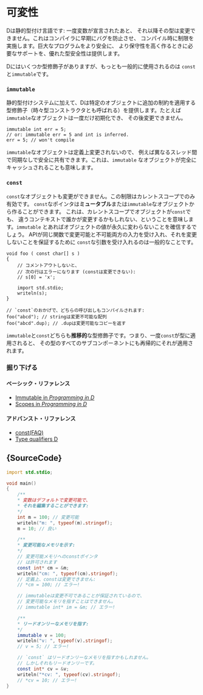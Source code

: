 # 可変性

Dは静的型付け言語です: 一度変数が宣言されたあと、
それ以降その型は変更できません。これはコンパイラに早期にバグを防止させ、
コンパイル時に制限を実施します。巨大なプログラムをより安全に、
より保守性を高く作るときに必要なサポートを、優れた型安全性は提供します。

Dにはいくつか型修飾子がありますが、もっとも一般的に使用されるのは
`const`と`immutable`です。

### `immutable`

静的型付けシステムに加えて、Dは特定のオブジェクトに追加の制約を適用する
型修飾子（時々型コンストラクタとも呼ばれる）を提供します。たとえば
`immutable`なオブジェクトは一度だけ初期化でき、
その後変更できません。

    immutable int err = 5;
    // or: immutable err = 5 and int is inferred.
    err = 5; // won't compile

`immutable`なオブジェクトは定義上変更されないので、
例えば異なるスレッド間で同期なしで安全に共有できます。これは、`immutable`
なオブジェクトが完全にキャッシュされることも意味します。

### `const`

`const`なオブジェクトも変更ができません。この制限はカレントスコープでのみ有効です。
`const`なポインタは**ミュータブル**または`immutable`なオブジェクトから作ることができます。
これは、カレントスコープでオブジェクトが`const`でも、
違うコンテキストで誰かが変更するかもしれない、ということを意味します。`immutable`
とあればオブジェクトの値が永久に変わらないことを確信するでしょう。
APIが同じ関数で変更可能と不可能両方の入力を受け入れ、それを変更しないことを保証するために
`const`な引数を受け入れるのは一般的なことです。

    void foo ( const char[] s )
    {
        // コメントアウトしないと、
        // 次の行はエラーになります (constは変更できない):
        // s[0] = 'x';

        import std.stdio;
        writeln(s);
    }

    // `const`のおかげで、どちらの呼び出しもコンパイルされます:
    foo("abcd"); // stringは変更不可能な配列
    foo("abcd".dup); // .dupは変更可能なコピーを返す

`immutable`と`const`どちらも**推移的**な型修飾子です。つまり、一度`const`が型に適用されると、
その型のすべてのサブコンポーネントにも再帰的にそれが適用されます。

### 掘り下げる

#### ベーシック・リファレンス

- [Immutable in _Programming in D_](http://ddili.org/ders/d.en/const_and_immutable.html)
- [Scopes in _Programming in D_](http://ddili.org/ders/d.en/name_space.html)

#### アドバンスト・リファレンス

- [const(FAQ)](https://dlang.org/const-faq.html)
- [Type qualifiers D](https://dlang.org/spec/const3.html)

## {SourceCode}

```d
import std.stdio;

void main()
{
    /**
    * 変数はデフォルトで変更可能で、
    * それを編集することができます:
    */
    int m = 100; // 変更可能
    writeln("m: ", typeof(m).stringof);
    m = 10; // 良い

    /**
    * 変更可能なメモリを示す:
    */
    // 変更可能メモリへのconstポインタ
    // は許可されます
    const int* cm = &m;
    writeln("cm: ", typeof(cm).stringof);
    // 定義上、constは変更できません:
    // *cm = 100; // エラー!

    // immutableは変更不可であることが保証されているので、
    // 変更可能なメモリを指すことはできません。
    // immutable int* im = &m; // エラー!

    /**
    * リードオンリーなメモリを指す:
    */
    immutable v = 100;
    writeln("v: ", typeof(v).stringof);
    // v = 5; // エラー!

    // `const` はリードオンリーなメモリを指すかもしれません。
    // しかしそれもリードオンリーです。
    const int* cv = &v;
    writeln("*cv: ", typeof(cv).stringof);
    // *cv = 10; // エラー!
}
```